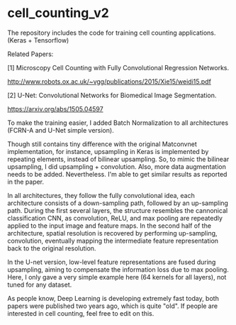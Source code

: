 # cell_counting_v2

The repository includes the code for training cell counting applications. (Keras + Tensorflow)

Related Papers:

[1] Microscopy Cell Counting with Fully Convolutional Regression Networks.

http://www.robots.ox.ac.uk/~vgg/publications/2015/Xie15/weidi15.pdf

[2] U-Net: Convolutional Networks for Biomedical Image Segmentation.

https://arxiv.org/abs/1505.04597

To make the training easier, I added Batch Normalization to all architectures (FCRN-A and U-Net simple version).

Though still contains tiny difference with the original Matconvnet implementation, 
for instance, upsampling in Keras is implemented by repeating elements, instead of bilinear upsampling. 
So, to mimic the bilinear upsampling, I did upsampling + convolution. 
Also, more data augmentation needs to be added. 
Nevertheless. I'm able to get similar results as reported in the paper.

In all architectures, they follow the fully convolutional idea, 
each architecture consists of a down-sampling path, followed by an up-sampling path. 
During the first several layers, the structure resembles the cannonical classification CNN, as convolution,
ReLU, and max pooling are repeatedly applied to the input image and feature maps. 
In the second half of the architecture, spatial resolution is recovered by performing up-sampling, convolution, eventually mapping the intermediate feature representation back to the original resolution. 

In the U-net version, low-level feature representations are fused during upsampling, aiming to compensate the information loss due to max pooling. Here, I only gave a very simple example here (64 kernels for all layers), not tuned for any dataset.

As people know, Deep Learning is developing extremely fast today, both papers were published two years ago,
which is quite "old". If people are interested in cell counting, feel free to edit on this.




